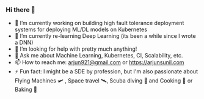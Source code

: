 ### Hi there 👋

- 🔭 I’m currently working on building high fault tolerance deployment systems for deploying ML/DL models on Kubernetes
- 🌱 I’m currently re-learning Deep Learning (its been a while since I wrote a DNN)
- 🤔 I’m looking for help with pretty much anything!
- 💬 Ask me about Machine Learning, Kubernetes, CI, Scalability, etc. 
- 📫 How to reach me: arjun921@gmail.com or https://arjunsunil.com
- ⚡ Fun fact: I might be a SDE by profession, but I'm also passionate about Flying Machines 🛩️ , Space travel 🛰, Scuba diving 🤿 and Cooking 🥞 or Baking 🥐
